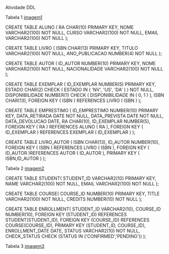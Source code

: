 Atividade DDL

Tabela 1 [imagem1](./eb41add4-2bf4-4da2-9157-82b430895779.jpg)

CREATE TABLE ALUNO (
    RA CHAR(10) PRIMARY KEY,
    NOME  VARCHAR2(100) NOT NULL,
    CURSO VARCHAR2(100) NOT NULL,
    EMAIL VARCHAR2(100) NOT NULL
);

CREATE TABLE LIVRO (
    ISBN CHAR(13) PRIMARY KEY,
    TITULO VARCHAR2(100) NOT NULL,
    ANO_PUBLICACAO NUMBER(4) NOT NULL
);

CREATE TABLE AUTOR (
    ID_AUTOR NUMBER(10) PRIMARY KEY,
    NOME VARCHAR2(100) NOT NULL,
    NACIONALIDADE VARCHAR2(100) NOT NULL
);

CREATE TABLE EXEMPLAR (
    ID_EXEMPLAR NUMBER(5) PRIMARY KEY,
    ESTADO CHAR(2) CHECK ( ESTADO IN ( 'NV', 'US', 'DA' ) ) NOT NULL,
    DISPONIBILIDADE NUMBER(1) CHECK ( DISPONIBILIDADE IN ( 0, 1 ) ),
    ISBN CHAR(13),
    FOREIGN KEY ( ISBN ) REFERENCES LIVRO ( ISBN )
);

CREATE TABLE EMPRESTIMO (
    ID_EMPRESTIMO  NUMBER(10) PRIMARY KEY,
    DATA_RETIRADA  DATE NOT NULL,
    DATA_PREVISTA  DATE NOT NULL,
    DATA_DEVOLUCAO DATE,
    RA CHAR(10),
    ID_EXEMPLAR NUMBER(5),
    FOREIGN KEY ( RA ) REFERENCES ALUNO ( RA ),
    FOREIGN KEY ( ID_EXEMPLAR ) REFERENCES EXEMPLAR ( ID_EXEMPLAR )
);

CREATE TABLE LIVRO_AUTOR (
    ISBN CHAR(13),
    ID_AUTOR NUMBER(10),
    FOREIGN KEY ( ISBN ) REFERENCES LIVRO ( ISBN ),
    FOREIGN KEY ( ID_AUTOR )REFERENCES AUTOR ( ID_AUTOR ),
    PRIMARY KEY ( ISBN,ID_AUTOR )
);


Tabela 2 [imagem2](./10b40cf9-0f57-4759-a660-9d6cf563620d.jpg)

CREATE TABLE STUDENT(
    STUDENT_ID VARCHAR2(10) PRIMARY KEY,
    NAME VARCHAR2(100) NOT NULL,
    EMAIL VARCHAR2(100) NOT NULL
);

CREATE TABLE COURSE(
    COURSE_ID NUMBER(10) PRIMARY KEY,
    TITLE VARCHAR2(100) NOT NULL,
    CREDITS NUMBER(10) NOT NULL
);

CREATE TABLE ENROLLMENT(
    STUDENT_ID VARCHAR2(10),
    COURSE_ID NUMBER(10),
    FOREIGN KEY (STUDENT_ID) REFERENCES STUDENT(STUDENT_ID),
    FOREIGN KEY (COURSE_ID) REFERENCES COURSE(COURSE_ID),
    PRIMARY KEY (STUDENT_ID, COURSE_ID),
    ENROLLMENT_DATE DATE,
    STATUS VARCHAR2(10) NOT NULL,
    CHECK_STATUS CHECK (STATUS IN ('CONFIRMED','PENDING'))
);


Tabela 3 [imagem3](./)